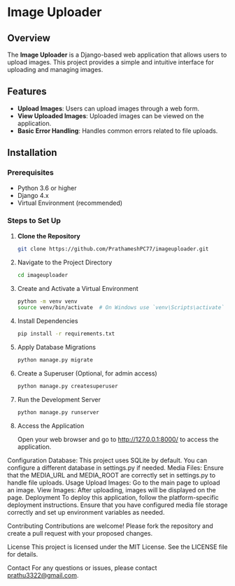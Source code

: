# Image Uploader

## Overview

The **Image Uploader** is a Django-based web application that allows users to upload images. This project provides a simple and intuitive interface for uploading and managing images.

## Features

- **Upload Images**: Users can upload images through a web form.
- **View Uploaded Images**: Uploaded images can be viewed on the application.
- **Basic Error Handling**: Handles common errors related to file uploads.

## Installation

### Prerequisites

- Python 3.6 or higher
- Django 4.x
- Virtual Environment (recommended)

### Steps to Set Up

1. **Clone the Repository**

   ```bash
   git clone https://github.com/PrathameshPC77/imageuploader.git

2. Navigate to the Project Directory

   ```bash
   cd imageuploader

3. Create and Activate a Virtual Environment

   ```bash
   python -m venv venv
   source venv/bin/activate  # On Windows use `venv\Scripts\activate`

4. Install Dependencies

   ```bash
   pip install -r requirements.txt

5. Apply Database Migrations

   ```bash
   python manage.py migrate

6. Create a Superuser (Optional, for admin access)

   ```bash
   python manage.py createsuperuser

7. Run the Development Server

   ```bash
   python manage.py runserver

8. Access the Application

   Open your web browser and go to http://127.0.0.1:8000/ to access the application.

Configuration
Database: This project uses SQLite by default. You can configure a different database in settings.py if needed.
Media Files: Ensure that the MEDIA_URL and MEDIA_ROOT are correctly set in settings.py to handle file uploads.
Usage
Upload Images: Go to the main page to upload an image.
View Images: After uploading, images will be displayed on the page.
Deployment
To deploy this application, follow the platform-specific deployment instructions. Ensure that you have configured media file storage correctly and set up environment variables as needed.

Contributing
Contributions are welcome! Please fork the repository and create a pull request with your proposed changes.

License
This project is licensed under the MIT License. See the LICENSE file for details.

Contact
For any questions or issues, please contact prathu3322@gmail.com.
